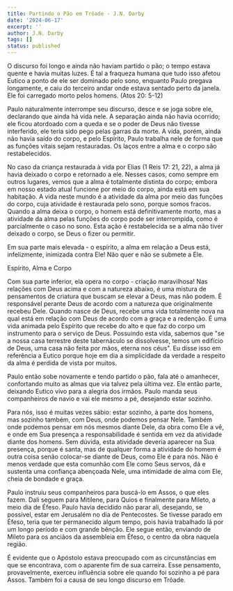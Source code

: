 ```yaml
---
title: Partindo o Pão em Trôade - J.N. Darby
date: '2024-06-17'
excerpt: ''
author: J.N. Darby
tags: []
status: published
---
```

O discurso foi longo e ainda não haviam partido o pão; o tempo estava
quente e havia muitas luzes. É tal a fraqueza humana que tudo isso
afetou Eutico a ponto de ele ser dominado pelo sono, enquanto Paulo
pregava longamente, e caiu do terceiro andar onde estava sentado perto
da janela. Ele foi carregado morto pelos homens. (Atos 20: 5-12)

Paulo naturalmente interrompe seu discurso, desce e se joga sobre ele,
declarando que ainda há vida nele. A separação ainda não havia ocorrido;
ele ficou atordoado com a queda e se o poder de Deus não tivesse
interferido, ele teria sido pego pelas garras da morte. A vida, porém,
ainda não havia saído do corpo, e pelo Espírito, Paulo trabalha nele de
forma que as funções vitais sejam restauradas. Os laços entre a alma e o
corpo são restabelecidos.

No caso da criança restaurada à vida por Elias (1 Reis 17: 21, 22), a
alma já havia deixado o corpo e retornado a ele. Nesses casos, como
sempre em outros lugares, vemos que a alma é totalmente distinta do
corpo; embora em nosso estado atual funcione por meio do corpo, ainda
está em sua habitação. A vida neste mundo é a atividade da alma por meio
das funções do corpo, cuja atividade é restaurada pelo sono, porque
somos fracos. Quando a alma deixa o corpo, o homem está definitivamente
morto, mas a atividade da alma pelas funções do corpo pode ser
interrompida, como é parcialmente o caso no sono. Esta ação é
restabelecida se a alma não tiver deixado o corpo, se Deus o fizer ou
permitir.

Em sua parte mais elevada - o espírito, a alma em relação a Deus está,
infelizmente, inimizada contra Ele! Não quer e não se submete a Ele.

Espírito, Alma e Corpo

Com sua parte inferior, ela opera no corpo - criação maravilhosa! Nas
relações com Deus acima e com a natureza abaixo, é uma mistura de
pensamentos de criatura que buscam se elevar a Deus, mas não podem. É
responsável perante Deus de acordo com a natureza que originalmente
recebeu Dele. Quando nasce de Deus, recebe uma vida totalmente nova na
qual está em relação com Deus de acordo com a graça e a redenção. É uma
vida animada pelo Espírito que recebe do alto e que faz do corpo um
instrumento para o serviço de Deus. Possuindo esta vida, sabemos que
\"se a nossa casa terrestre deste tabernáculo se dissolvesse, temos um
edifício de Deus, uma casa não feita por mãos, eterna nos céus\". Eu
disse isso em referência a Eutico porque hoje em dia a simplicidade da
verdade a respeito da alma é perdida de vista por muitos.

Paulo então sobe novamente e tendo partido o pão, fala até o amanhecer,
confortando muito as almas que via talvez pela última vez. Ele então
parte, deixando Eutico vivo para a alegria dos irmãos. Paulo manda seus
companheiros de navio e vai ele mesmo a pé, desejando estar sozinho.

Para nós, isso é muitas vezes sábio: estar sozinho, à parte dos homens,
mas sozinho também, com Deus, onde podemos pensar Nele. Também onde
podemos pensar em nós mesmos diante Dele, da obra como Ele a vê, e onde
em Sua presença a responsabilidade é sentida em vez da atividade diante
dos homens. Sem dúvida, esta atividade deveria aparecer na Sua presença,
porque é santa, mas de qualquer forma a atividade do homem é outra coisa
senão colocar-se diante de Deus, como Ele é para nós. Não é menos
verdade que esta comunhão com Ele como Seus servos, dá e sustenta uma
confiança abençoada Nele, uma intimidade de alma com Ele, cheia de
bondade e graça.

Paulo instruiu seus companheiros para buscá-lo em Assos, o que eles
fazem. Dali seguem para Mitilene, para Quios e finalmente para Mileto, a
meio dia de Éfeso. Paulo havia decidido não parar ali, desejando, se
possível, estar em Jerusalém no dia de Pentecostes. Se tivesse parado em
Éfeso, teria que ter permanecido algum tempo, pois havia trabalhado lá
por um longo período e com grande bênção. Ele segue então, enviando de
Mileto para os anciãos da assembleia em Éfeso, o centro da obra naquela
região.

É evidente que o Apóstolo estava preocupado com as circunstâncias em que
se encontrava, com o aparente fim de sua carreira. Esse pensamento,
provavelmente, exerceu influência sobre ele quando foi sozinho a pé para
Assos. Também foi a causa de seu longo discurso em Trôade.
